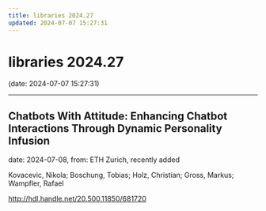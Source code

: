 ```yaml
---
title: libraries 2024.27
updated: 2024-07-07 15:27:31
---
```


# libraries 2024.27

(date: 2024-07-07 15:27:31)

---

## Chatbots With Attitude: Enhancing Chatbot Interactions Through Dynamic Personality Infusion

date: 2024-07-08, from: ETH Zurich, recently added

Kovacevic, Nikola; Boschung, Tobias; Holz, Christian; Gross, Markus; Wampfler, Rafael 

<http://hdl.handle.net/20.500.11850/681720>

